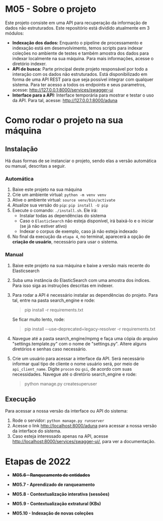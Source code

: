 # M05 - Sobre o projeto
 Este projeto consiste em uma API para recuperação da informação de dados não estruturados. Este repositório está dividido atualmente em 3 módulos:
 
 - **Indexação dos dados:** Enquanto o pipeline de processamento e indexação está em desenvolvimento, temos scripts para indexar coleções no ambiente de testes e também amostra dos dados para indexar localmente na sua máquina. Para mais informações, acesse o diretório indexer.
 - **API de busca:** Parte principal deste projeto responsável por todo a interação com os dados não estruturados. Está disponibilizado em forma de uma API REST para que seja possível integrar com qualquer sistema. Para ter acesso a todos os endpoints e seus parametros, acesse: http://127.0.0.1:8000/services/swagger-ui
 - **Interface para a API:** Interface temporária para mostrar e testar o uso da API. Para tal, acesse: http://127.0.0.1:8000/aduna

# Como rodar o projeto na sua máquina

## Instalação

Há duas formas de se instanciar o projeto, sendo elas a versão automática ou manual, descritas a seguir.

### Automática

 1. Baixe este projeto na sua máquina 
 2. Crie um ambiente virtual: `python -m venv venv`
 3. Ative o ambiente virtual: `source venv/bin/activate`
 4. Atualize sua versão do `pip`: `pip install -U pip`
 5. Execute o comando: `./install.sh`. Ele irá:
    - Instalar todas as dependências do sistema
    - Caso o `ElasticSearch` não esteja disponível, irá baixá-lo e o iniciar (se já não estiver ativo)
    - Indexar o corpus de exemplo, caso já não esteja indexado 
 6. No final da execução da `etapa 4`, no terminal, aparecerá a opção de **criação de usuário**, necessário para usar o sistema.

### Manual

  1. Baixe este projeto na sua máquina e baixe a versão mais recente do Elasticsearch
  2. Suba uma instância do ElasticSearch com uma amostra dos índices. Para isso siga as instruções descritas em indexer.
  3. Para rodar a API é necessário instalar as dependências do projeto. Para tal, entre na pasta search_engine e rode:
     > pip install -r requirements.txt
     
     Se ficar muito lento, rode:
     > pip install --use-deprecated=legacy-resolver -r requirements.txt
  
  4. Navegue até a pasta search_engine/mpmg e faça uma cópia do arquivo "settings.template.py" com o nome de "settings.py". Altere alguns diretórios e senhas caso necessário.
  5. Crie um usuário para acessar a interface da API. Será necessário informar qual tipo de cliente o nome usuário será, por meio de `api_client_name`. Digite `procon` ou `gsi`, de acordo com suas necessidades. Navegue até o diretório search_engine e rode:
     > python manage.py createsuperuser

## Execução

Para acessar a nossa versão da interface ou API do sistema: 
  1. Rode o servidor: `python manage.py runserver`  
  2. Acesse o link [http://localhost:8000/aduna](http://localhost:8000/aduna) para acessar a nossa versão da interface do sistema.
  3. Caso esteja interessado apenas na API, acesse [http://localhost:8000/services/swagger-ui/](http://localhost:8000/services/swagger-ui/), para ver a documentação. 

# Etapas de 2022

 - <strike>**M05.6 - Ranqueamento de entidades**</strike>
 
 - **M05.7 - Aprendizado de ranqueamento**
 
 - **M05.8 - Contextualização interativa (sessões)**
 
 - **M05.9 - Contextualização extratural (KBs)**
 
 - **M05.10 - Indexação de novas coleções**



